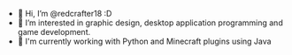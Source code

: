 - 👋 Hi, I’m @redcrafter18 :D
- 👀 I’m interested in graphic design, desktop application programming and game development.
- 🌱 I'm currently working with Python and Minecraft plugins using Java

<!---
PythTheSnake/PythTheSnake is a ✨ special ✨ repository because its `README.md` (this file) appears on your GitHub profile.
You can click the Preview link to take a look at your changes.
--->
